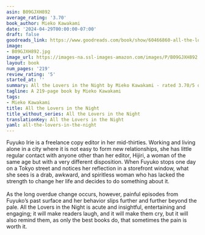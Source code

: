 ```yaml
---
asin: B09GJXH892
average_rating: '3.70'
book_author: Mieko Kawakami
date: '2024-04-29T00:00:00-07:00'
draft: false
goodreads_link: https://www.goodreads.com/book/show/60466860-all-the-lovers-in-the-night
image:
- B09GJXH892.jpg
image_url: https://images-na.ssl-images-amazon.com/images/P/B09GJXH892.01._SCLZZZZZZZ.jpg
layout: book
num_pages: '219'
review_rating: '5'
started_at: ''
summary: All the Lovers in the Night by Mieko Kawakami - rated 3.70/5 on Goodreads
tagline: A 219-page book by Mieko Kawakami
tags:
- Mieko Kawakami
title: All the Lovers in the Night
title_without_series: All the Lovers in the Night
translationKey: All the Lovers in the Night
yaml: all-the-lovers-in-the-night
---
```


Fuyuko Irie is a freelance copy editor in her mid-thirties. Working and living alone in a city where it is not easy to form new relationships, she has little regular contact with anyone other than her editor, Hijiri, a woman of the same age but with a very different disposition. When Fuyuko stops one day on a Tokyo street and notices her reflection in a storefront window, what she sees is a drab, awkward, and spiritless woman who has lacked the strength to change her life and decides to do something about it.<br /><br />As the long overdue change occurs, however, painful episodes from Fuyuko’s past surface and her behavior slips further and further beyond the pale. All the Lovers in the Night is acute and insightful, entertaining and engaging; it will make readers laugh, and it will make them cry, but it will also remind them, as only the best books do, that sometimes the pain is worth it.